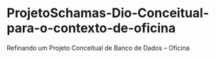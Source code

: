 # ProjetoSchamas-Dio-Conceitual-para-o-contexto-de-oficina
Refinando um Projeto Conceitual de Banco de Dados – Oficina
